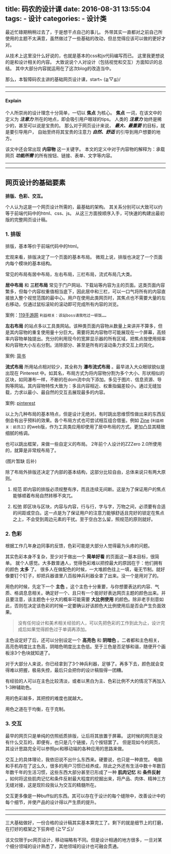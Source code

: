 title: 码农的设计课
date: 2016-08-31 13:55:04
tags: 
	- 设计
categories:
	- 设计类
---

最近忙碌期稍稍过去了，于是想干点自己的事儿。
外带其实一直都对之前自己所使用的主题不太满意，虽然做过了一些基础的改动，但总觉得应该可以做的更好才对。

从技术上这里没什么好说的，也就是基本的css和js代码编写而已。
这里我更想说的是和设计相关的内容。
大致说说个人对设计（包括视觉和交互）方面知识的总结。
其中大部分内容就运用在了这次blog的改造当中。

那么，本智障码农主讲的基础网页设计课，start~ (≧▽≦)/
<!-- more -->
***
***

#### Explain

个人所崇尚的设计理念十分简单，一切以 **焦点** 为核心。
 **焦点** 一词，在该文中的定义为 ***注意力*** 所在的地点，即会吸引用户眼球的tips。
人类的 ***注意力*** 始终是稀少的，甚至可以说是宝贵的。
那么对于网页设计来说， ***最大、最重要*** 的目标，就是要引导用户，
自始至终将其宝贵的注意力 ***自然、舒适*** 的引导到用户想要的地方。

该文中还会常出现 **内容物** 这一关键字。
本文的定义中对于内容物的解释为：承载网页 ***功能所需*** 的所有按钮、链接、表单、文字等内容。

***
***

## 网页设计的基础要素

**排版、色彩、交互。**

个人认为这是一个网页设计所需的，最基础的架构。
其关系分别可以大致可以约等于前端代码中的html、css、js。
从这三方面按顺序入手，可快速的构建出最初版的完整网页设计稿。

### 1. 排版

排版，基本等价于前端代码中的html。

宏观来看，排版决定了一个页面的基本布局。
微观上说，排版也决定了一个页面内每个模块的基本结构。

常见的布局有居中布局，左右布局，三栏布局，流式布局几大类。

**居中布局** 和 **三栏布局** 常见于门户网站、下载站等内容为主的页面。这类页面内容繁多，但每个内容权重值相当底下，因此居中和三栏，可以一口气将所有的内容直接放入整个视觉范围的最中心。用户在使用此类网页时，其焦点也不需要大量的左右移动，仅通过鼠标滚轮的滚动即可完成所有内容的浏览。

案例：[119手游网](http://www.119you.com/) `利益相关：该站boss请我吃过一顿饭……`

**左右布局** 的站点多以工具类网站。该种类页面内容物从数量上来讲并不算多，但是其内容物的重复使用量十分巨大。需要将其内容物尽可能展现在一个屏幕，高频率内容物单独提出。充分的利用现今的宽屏显示器的所有区域，把焦点按使用频率和内容物大小左右分割。消除部分、甚至是所有的滚动条力求交互上的简化。

案例: [简书](http://www.jianshu.com/writer#/)

**流式布局** 所用站点相对较少，其全称为 **瀑布流式布局** 。最早进入大众眼球貌似是出现在 Pinterest 中。如其名，布局方式为将内容物分割为多个大小、形状相似的区块，如同瀑布一样，不断的在dom流中向下添加。多见于图片、信息资源、导购等网站。其内容物特性大致为：多且内容相近、权重指偏差较小。通过无缝加载，力求以最小、最自然的交互去展现最多的内容。

案例: [pinterest](https://www.pinterest.com/)

以上为几种布局的基本特点，但是设计无绝对。有时跳出思维惯性做出来的东西反倒会有出乎预料的效果。各个布局方式也可尝试相互组合借鉴。例如 [Zine](https://zine.la/) (`利益相关：前员工`) 的web版，作为工具类应用却使用了居中布局的方式。更加凸显其精致细腻的格调。

也可以跳出框架，来做一些自定义的布局。
2年前个人设计的ZZZero 2.0所使用的，就算是非常规布局了。

(图片暂缺 后补)

除了布局外排版还决定了内部的基本结构，这部分比较自由，总体来说只有两大原则。

1. 规范
   即内容的排版必须规整有序，而且连续无间断。这是为了保证用户的焦点能够顺着布局自然转移不突兀。

2. 松弛
   即区块与区块，内容与内容，行与行，字与字，万物之间，必须要有合适的间距或空白。这一点是为了保证用户的注意力能够舒适且完好的锁定在焦点之上，不会受到周边元素的干扰。至于空白怎么留，照规范的原则就好。

### 2. 色彩

根据工作几年身边同事的反馈，色彩可能是大部分人觉得最为头疼的问题。

其实色彩本身不复杂，至少对于做出一个 **简单好看** 的页面这一基本目标，很简单。
就个人感觉。大多数普通人，觉得色彩难以把控最大的原因在于：他们拥有的颜色 **太多** 了。
很多人在做配色的时候，一大堆颜色往上一填，毫无节制。就好像要钉个钉子，却把兵器谱里八百般神兵利器全拿了出来。没一个是用对了的。

用色的时候，先定下一个 **主色** 。这个主色十分重要，与你想要表达的内容、气质、格调息息相关。确定好一个、且只有一个能好好表达网页主题的颜色出来。并且要注意，该主题色十分大的概率可能需要 **大比例使用** 的颜色。除非老手刻意如此，否则在决定该色彩的时候一定要确认好该颜色大比例使用后是否会产生负面效果。

> 没有任何设计和美术相关经验的人，可以先把色彩的工作到此为止，设计完成后如果觉得颜色过于单调再添加。

主色设定好了后，还可以分别设定一个 **高亮色** 和 **阴暗色** 。二者都和主色相关，高亮色明度比主色高，阴暗色明度比主色低。至于三色是否足够和谐，随便开个画板涂3个色块就知道了。

对于大部分人来说，你已经拿到了3个神兵利器，足够了。再多下去，颜色就会变得难以把握，极易失控，最后只会把你的设计稿毁得一团糟。

有经验的人可以在主色比较清淡，或者以黑白为主、色彩比例不大的情况下再加入1-3种辅助色。

用的色彩越多，其把控的难度也就越大。

用色之道在于均衡，在于克制。

### 3. 交互

最早的网页只是单纯的仿照纸质排版，让后将其放置于屏幕。
这时候的网页是没有什么交互的，即便有，也只是几个链接，几个按钮罢了。
但是现如今的网页，其设计思路完全可以参照pc和移动端的各种应用的思路来做。

交互上的具体理论，我依旧说不出什么东西来。硬要说，也只是一种直觉。
电脑和手机存在了这么久，很多的用户习惯已经养成，除此之外还有生活中数十年数百年数千年的生活习惯，这些东西大部分甚至已形成了一种 **肌肉记忆** 和 **条件反射** 。如何将这些肌肉记忆和条件反射最大程度的挖掘出来，将产品、肉体、精神三方无缝对接，这是现阶段我认为交互的精髓所在。

交互更多像是一种buff似的东西。其可以存在于设计的每个缝隙中，改善设计中的每个细节，并使产品的设计得以产生质的提升。

***
***

三大基础做好，一份合格的设计稿其实基本算完工了。剩下的就是细节上的打磨，在打好的框架之下狂奔吧 (≧▽≦)/

该文仅限于pc网页设计，移动端略有不同。但是设计相通的地方很多，一旦对某个细分领域的设计熟悉了，其他领域的设计也可融会贯通。


